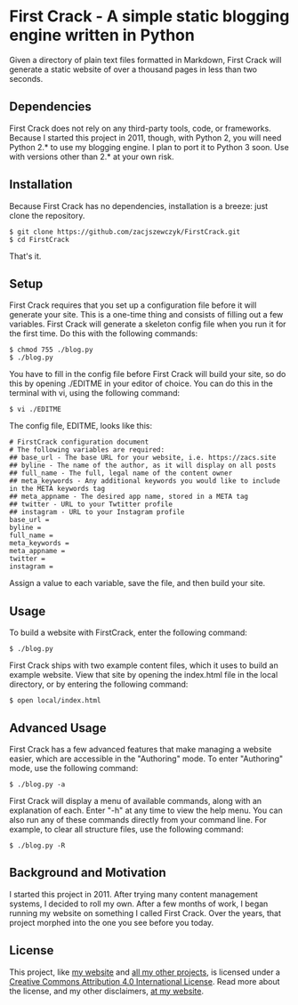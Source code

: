 First Crack - A simple static blogging engine written in Python
===============================================================

Given a directory of plain text files formatted in Markdown, First Crack will generate a static website of over a thousand pages in less than two seconds.

## Dependencies

First Crack does not rely on any third-party tools, code, or frameworks. Because I started this project in 2011, though, with Python 2, you will need Python 2.\* to use my blogging engine. I plan to port it to Python 3 soon. Use with versions other than 2.\* at your own risk.

## Installation

Because First Crack has no dependencies, installation is a breeze: just clone the repository.

```
$ git clone https://github.com/zacjszewczyk/FirstCrack.git
$ cd FirstCrack
```

That's it.

## Setup

First Crack requires that you set up a configuration file before it will generate your site. This is a one-time thing and consists of filling out a few variables. First Crack will generate a skeleton config file when you run it for the first time. Do this with the following commands:

```
$ chmod 755 ./blog.py
$ ./blog.py
```

You have to fill in the config file before First Crack will build your site, so do this by opening ./EDITME in your editor of choice. You can do this in the terminal with vi, using the following command:

```
$ vi ./EDITME
```

The config file, EDITME, looks like this:

```
# FirstCrack configuration document
# The following variables are required:
## base_url - The base URL for your website, i.e. https://zacs.site
## byline - The name of the author, as it will display on all posts
## full_name - The full, legal name of the content owner
## meta_keywords - Any additional keywords you would like to include in the META keywords tag
## meta_appname - The desired app name, stored in a META tag
## twitter - URL to your Twtitter profile
## instagram - URL to your Instagram profile
base_url = 
byline = 
full_name = 
meta_keywords = 
meta_appname = 
twitter = 
instagram = 
```

Assign a value to each variable, save the file, and then build your site.

## Usage

To build a website with FirstCrack, enter the following command:

```
$ ./blog.py
```

First Crack ships with two example content files, which it uses to build an example website. View that site by opening the index.html file in the local directory, or by entering the following command:

```
$ open local/index.html
```

## Advanced Usage

First Crack has a few advanced features that make managing a website easier, which are accessible in the "Authoring" mode. To enter "Authoring" mode, use the following command:

```
$ ./blog.py -a
```

First Crack will display a menu of available commands, along with an explanation of each. Enter "-h" at any time to view the help menu. You can also run any of these commands directly from your command line. For example, to clear all structure files, use the following command:

```
$ ./blog.py -R
```

## Background and Motivation

I started this project in 2011. After trying many content management systems, I decided to roll my own. After a few months of work, I began running my website on something I called First Crack. Over the years, that project morphed into the one you see before you today.

## License

This project, like [my website](https://zacs.site/) and [all my other projects](https://zacs.site/projects.html), is licensed under a [Creative Commons Attribution 4.0 International License](http://creativecommons.org/licenses/by/4.0/). Read more about the license, and my other disclaimers, [at my website](https://zacs.site/disclaimers.html).